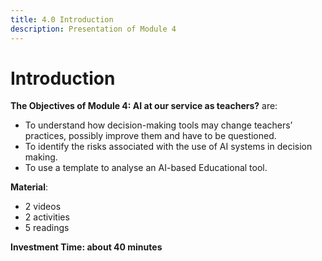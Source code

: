 ```yaml
---
title: 4.0 Introduction
description: Presentation of Module 4
---
```


# Introduction

**The Objectives of Module 4: AI at our service as teachers?** are:

- To understand how decision-making tools may change teachers’ practices, possibly improve them and have to be questioned.
- To identify the risks associated with the use of AI systems in decision making.
- To use a template to analyse an AI-based Educational tool.

**Material**:

- 2 videos
- 2 activities
- 5 readings

**Investment Time: about 40 minutes**
